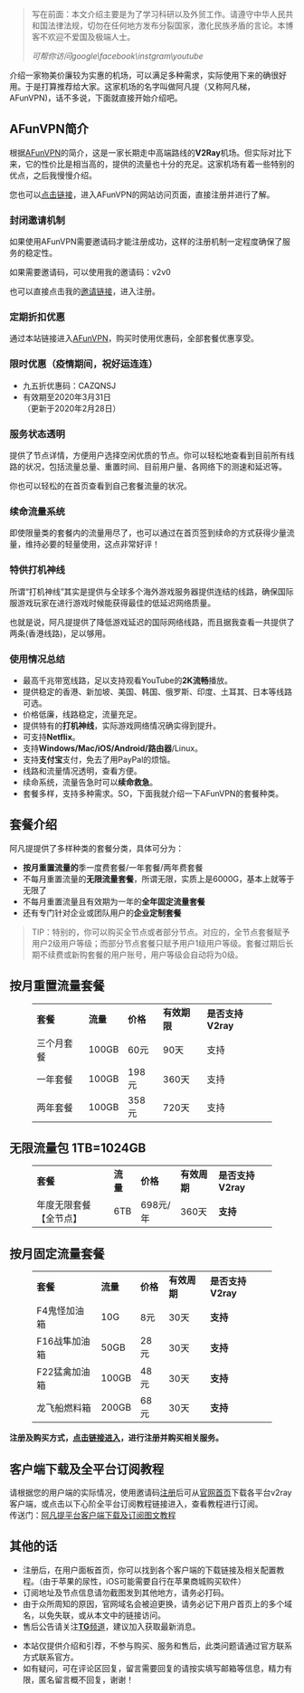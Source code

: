 <div class="entry-content clearfix">
                            
<blockquote class="wp-block-quote"><p>写在前面：本文介绍主要是为了学习科研以及外贸工作。请遵守中华人民共和国法律法规，切勿在任何地方发布分裂国家，激化民族矛盾的言论。本博客不欢迎不爱国及极端人士。</p><cite>可帮你访问google\facebook\instgram\youtube</cite></blockquote>



<p>介绍一家物美价廉较为实惠的机场，可以满足多种需求，实际使用下来的确很好用。于是打算推荐给大家。这家机场的名字叫做阿凡提（又称阿凡梯，AFunVPN)，话不多说，下面就直接开始介绍吧。</p>



<h2 id="心阶云简介">AFunVPN简介</h2>



<p>根据<a href="http://r6d.cn/tDq5">AFunVPN</a>的简介，这是一家长期走中高端路线的<strong>V2Ray</strong>机场。但实际对比下来，它的性价比是相当高的，提供的流量也十分的充足。这家机场有着一些特别的优点，之后我慢慢介绍。</p>



<p>您也可以<a rel="noreferrer noopener" aria-label="（在新窗口打开）" href="http://r6d.cn/tDq5" target="_blank">点击链接</a>，进入AFunVPN的网站访问页面，直接注册并进行了解。</p>



<h3 id="封闭邀请机制">封闭邀请机制</h3>



<p>如果使用AFunVPN需要邀请码才能注册成功，这样的注册机制一定程度确保了服务的稳定性。</p>



<p>如果需要邀请码，可以使用我的邀请码：v2v0</p>



<p>也可以直接点击我的<a href="http://r6d.cn/tDq5" target="_blank" rel="noreferrer noopener" aria-label="（在新窗口打开）">邀请链接</a>，进入注册。</p>



<h3 id="定期折扣优惠">定期折扣优惠</h3>



<p>通过本站链接进入<a href="http://r6d.cn/tDq5">AFunVPN</a>，购买时使用优惠码，全部套餐优惠享受。</p>



<h3 id="限时优惠">限时优惠（疫情期间，祝好运连连）</h3>



<ul><li>九五折优惠码：CAZQNSJ</li><li>有效期至2020年3月31日<br>（更新于2020年2月28日）</li></ul>



<h3 id="服务状态透明">服务状态透明</h3>



<p>提供了节点详情，方便用户选择空闲优质的节点。你可以轻松地查看到目前所有线路的状况，包括流量总量、重置时间、目前用户量、各网络下的测速和延迟等。</p>



<p>你也可以轻松的在首页查看到自己套餐流量的状况。</p>



<h3 id="续命流量系统">续命流量系统</h3>



<p>即使限量类的套餐内的流量用尽了，也可以通过在首页签到续命的方式获得少量流量，维持必要的轻量使用，这点非常好评！</p>



<h3 id="特供打机神线">特供打机神线</h3>



<p>所谓“打机神线”其实是提供与全球多个海外游戏服务器提供连结的线路，确保国际服游戏玩家在进行游戏时候能获得最佳的低延迟网络质量。</p>



<p>也就是说，阿凡提提供了降低游戏延迟的国际网络线路，而且据我查看一共提供了两条(香港线路)，足以够用。</p>



<h3 id="使用情况总结">使用情况总结</h3>



<ul><li>最高千兆带宽线路，足以支持观看YouTube的<strong>2K流畅</strong>播放。</li><li>提供稳定的香港、新加坡、美国、韩国、俄罗斯、印度、土耳其、日本等线路可选。</li><li>价格低廉，线路稳定，流量充足。</li><li>提供特有的<strong>打机神线</strong>，实际游戏网络情况确实得到提升。</li><li>可支持<strong>Netflix</strong>。</li><li>支持<strong>Windows/Mac/iOS/Android/路由器</strong>/Linux。</li><li>支持<strong>支付宝</strong>支付，免去了用PayPal的烦恼。</li><li>线路和流量情况透明，查看方便。</li><li>续命系统，流量告急时可以<strong>续命救急</strong>。</li><li>套餐多样，支持多种需求。SO，下面我就介绍一下AFunVPN的套餐种类。</li></ul>



<h2 id="套餐介绍">套餐介绍</h2>



<p>阿凡提提供了多样种类的套餐分类，具体可分为：</p>



<ul><li><strong>按月重置流量的</strong>季一度费套餐/一年套餐/两年费套餐</li><li>不每月重置流量的<strong>无限流量套餐</strong>，所谓无限，实质上是6000G，基本上就等于无限了</li><li>不每月重置流量且有效期为一年的<strong>全年固定流量套餐</strong></li><li>还有专门针对企业或团队用户的<strong>企业定制套餐</strong></li></ul>



<blockquote class="wp-block-quote"><p>TIP：特别的，你可以购买全节点或者部分节点。对应的，全节点套餐赋予用户2级用户等级；而部分节点套餐只赋予用户1级用户等级。套餐过期后长期不续费或新购套餐的用户账号，用户等级会自动将为0级。</p></blockquote>



<h2>按月重置流量套餐</h2>



<figure class="wp-block-table"><table class=""><tbody><tr><td><strong>套餐</strong></td><td><strong>流量</strong></td><td><strong>价格</strong></td><td><strong>有效期限</strong></td><td><strong>是否支持V2ray</strong></td></tr><tr><td>三个月套餐</td><td>100GB</td><td>60元</td><td>90天</td><td>支持</td></tr><tr><td>一年套餐</td><td>100GB</td><td>198元</td><td>360天</td><td>支持</td></tr><tr><td>两年套餐</td><td>100GB</td><td>358元</td><td>720天</td><td>支持</td></tr></tbody></table></figure>



<h2>无限流量包 1TB=1024GB</h2>



<figure class="wp-block-table"><table class=""><tbody><tr><td><strong>套餐</strong></td><td><strong>流量</strong></td><td><strong>价格</strong></td><td><strong>有效周期</strong></td><td><strong>是否支持V2ray</strong></td></tr><tr><td>年度无限套餐【全节点】</td><td>6TB</td><td>698元/年</td><td>360天</td><td><strong>支持</strong></td></tr></tbody></table></figure>



<h2>按月固定流量套餐</h2>



<figure class="wp-block-table"><table class=""><tbody><tr><td><strong>套餐</strong></td><td><strong>流量</strong></td><td><strong>价格</strong></td><td><strong>有效周期</strong></td><td><strong>是否支持V2ray</strong></td></tr><tr><td>F4鬼怪加油箱</td><td>10G</td><td>8元</td><td>30天</td><td><strong>支持</strong></td></tr><tr><td>F16战隼加油箱</td><td>50GB</td><td>28元</td><td>30天</td><td><strong>支持</strong></td></tr><tr><td>F22猛禽加油箱</td><td>100GB</td><td>48元</td><td>30天</td><td><strong>支持</strong></td></tr><tr><td>龙飞船燃料箱</td><td>200GB</td><td>68元</td><td>30天</td><td><strong>支持</strong></td></tr></tbody></table></figure>



<p><strong>注册及购买方式，<a href="http://r6d.cn/tDq5">点击链接进入</a>，进行注册并购买相关服务。</strong></p>



<h2>客户端下载及全平台订阅教程</h2>



<p>请根据您的用户端的实际情况，使用邀请码<a rel="noreferrer noopener" aria-label="（在新窗口打开）" href="https://www.afunv.com/register?aff=wqQx3" target="_blank">注册</a>后可从<a rel="noreferrer noopener" aria-label="（在新窗口打开）" href="https://www.afunv.com/register?aff=wqQx3" target="_blank">官网首页</a>下载各平台v2ray客户端，或点击以下心阶全平台订阅教程链接进入，查看教程进行订阅。<br>传送门：<a rel="noreferrer noopener" aria-label="（在新窗口打开）" href="http://www.afunv.com/view/download.html" target="_blank">阿凡提平台客户端下载及订阅图文教程</a></p>



<h2>其他的话</h2>



<ul><li>注册后，在用户面板首页，你可以找到各个客户端的下载链接及相关配置教程。（由于苹果的尿性，iOS可能需要自行在苹果商城购买软件）</li><li>订阅地址及节点信息请勿截图发到其他地方，请务必打码。</li><li>由于众所周知的原因，官网域名会被迫更换，请务必记下用户首页上的多个域名，以免失联，或从本文中的链接访问。</li><li>售后公告请关注<a rel="noreferrer noopener" aria-label="TG频道（在新窗口打开）" href="https://t.me/afunvpn" target="_blank"><strong>TG</strong>频道</a>，建议加入获取最新消息。</li></ul>



<ul><li>本站仅提供介绍和引荐，不参与购买、服务和售后，此类问题请通过官方联系方式联系官方。</li><li>如有疑问，可在评论区回复，留言需要回复的请按实填写邮箱等信息，精力有限，匿名留言概不回复，谢谢！</li></ul>
                                                                                </div>
